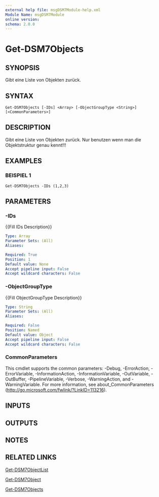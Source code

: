 ```yaml
---
external help file: msgDSM7Module-help.xml
Module Name: msgDSM7Module
online version:
schema: 2.0.0
---
```


# Get-DSM7Objects

## SYNOPSIS
Gibt eine Liste von Objekten zurück.

## SYNTAX

```
Get-DSM7Objects [-IDs] <Array> [-ObjectGroupType <String>] [<CommonParameters>]
```

## DESCRIPTION
Gibt eine Liste von Objekten zurück.
Nur benutzen wenn man die Objektstruktur genau kennt!!!

## EXAMPLES

### BEISPIEL 1
```
Get-DSM7Objects -IDs (1,2,3)
```

## PARAMETERS

### -IDs
{{Fill IDs Description}}

```yaml
Type: Array
Parameter Sets: (All)
Aliases:

Required: True
Position: 1
Default value: None
Accept pipeline input: False
Accept wildcard characters: False
```

### -ObjectGroupType
{{Fill ObjectGroupType Description}}

```yaml
Type: String
Parameter Sets: (All)
Aliases:

Required: False
Position: Named
Default value: Object
Accept pipeline input: False
Accept wildcard characters: False
```

### CommonParameters
This cmdlet supports the common parameters: -Debug, -ErrorAction, -ErrorVariable, -InformationAction, -InformationVariable, -OutVariable, -OutBuffer, -PipelineVariable, -Verbose, -WarningAction, and -WarningVariable.
For more information, see about_CommonParameters (http://go.microsoft.com/fwlink/?LinkID=113216).

## INPUTS

## OUTPUTS

## NOTES

## RELATED LINKS

[Get-DSM7ObjectList]()

[Get-DSM7Object]()

[Get-DSM7Objects]()

